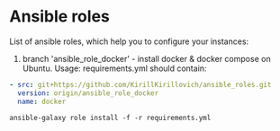 # Ansible roles

List of ansible roles, which help you to configure your instances:

1) branch 'ansible_role_docker' - install docker & docker compose on Ubuntu.
Usage:
requirements.yml should contain:
```yml
- src: git+https://github.com/KirillKirillovich/ansible_roles.git
  version: origin/ansible_role_docker
  name: docker
```
```
ansible-galaxy role install -f -r requirements.yml
```